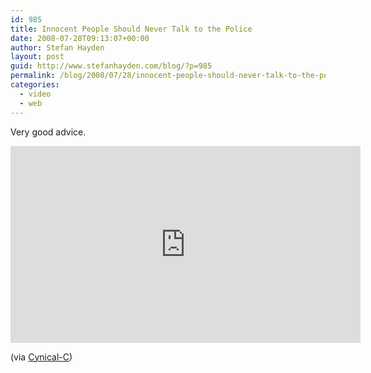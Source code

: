 ```yaml
---
id: 985
title: Innocent People Should Never Talk to the Police
date: 2008-07-28T09:13:07+00:00
author: Stefan Hayden
layout: post
guid: http://www.stefanhayden.com/blog/?p=985
permalink: /blog/2008/07/28/innocent-people-should-never-talk-to-the-police/
categories:
  - video
  - web
---
```

Very good advice.

<iframe width="560" height="315" src="https://www.youtube.com/embed/d-7o9xYp7eE" frameborder="0" allow="accelerometer; autoplay; encrypted-media; gyroscope; picture-in-picture" allowfullscreen></iframe>

(via <a href="http://www.cynical-c.com/?p=11091">Cynical-C</a>)
